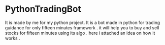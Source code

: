 # PythonTradingBot
It is made by me for my python project.
It is a bot made in python for trading guidance for only fifteen minutes framework .
it will help you to buy and sell stocks for fifteen minutes using its algo .
here i attached an idea on how it works .

